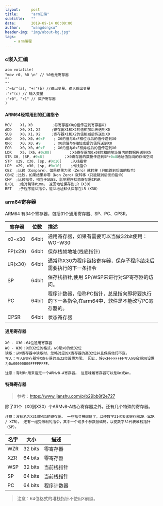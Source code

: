 ```yaml
---
layout:     post
title:      "arm汇编"
subtitle:   ""
date:       2019-09-14 00:00:00
author:     "wangdongxu"
header-img: "img/about-bg.jpg"
tags:
    - arm编程
---
```


### c嵌入汇编

```assembly
asm volatile(
"mov r0, %0 \n" // %0也是寄存器
""
""
:"=&r"(a), "+r"(b) //输出变量、输入输出变量
:"r"(c) // 输入变量
:"r0", "r1" // 保护寄存器
)
```

#### ARM64经常用到的汇编指令

```objectivec
MOV    X1，X0         ;将寄存器X0的值传送到寄存器X1
ADD    X0，X1，X2     ;寄存器X1和X2的值相加后传送到X0
SUB    X0，X1，X2     ;寄存器X1和X2的值相减后传送到X0
AND    X0，X0，#0xF    ; X0的值与0xF相位与后的值传送到X0
ORR    X0，X0，#9      ; X0的值与9相位或后的值传送到X0
EOR    X0，X0，#0xF    ; X0的值与0xF相异或后的值传送到X0
LDR    X5，[X6，#0x08]        ；X6寄存器加0x08的和的地址值内的数据传送到X5
STR X0, [SP, #0x8]         ；X0寄存器的数据传送到SP+0x8地址值指向的存储空间
STP  x29, x30, [sp, #0x10]    ;入栈指令
LDP  x29, x30, [sp, #0x10]    ;出栈指令
CBZ  ;比较（Compare），如果结果为零（Zero）就转移（只能跳到后面的指令）
CBNZ ;比较，如果结果非零（Non Zero）就转移（只能跳到后面的指令）
CMP  ;比较指令，相当于SUBS，影响程序状态寄存器CPSR 
B/BL  ;绝对跳转#imm， 返回地址保存到LR（X30）
RET   ;子程序返回指令，返回地址默认保存在LR（X30）
```

### arm64寄存器

ARM64 有34个寄存器，包括31个通用寄存器、SP、PC、CPSR。

| 寄存器  | 位数  | 描述                                                         |
| ------- | :---: | :----------------------------------------------------------- |
| x0-x30  | 64bit | 通用寄存器，如果有需要可以当做32bit使用：WO-W30              |
| FP(x29) | 64bit | 保存栈帧地址(栈底指针)                                       |
| LR(x30) | 64bit | 通常称X30为程序链接寄存器，保存子程序结束后需要执行的下一条指令 |
| SP      | 64bit | 保存栈指针,使用 SP/WSP来进行对SP寄存器的访问。               |
| PC      | 64bit | 程序计数器，俗称PC指针，总是指向即将要执行的下一条指令,在arm64中，软件是不能改写PC寄存器的。 |
| CPSR    | 64bit | 状态寄存器                                                   |

#### 通用寄存器

```
X0 - X30：64位通用寄存器
W0 - W30：X的32位的格式，w0是x0的低32位
读取：从W寄存器中读取时，忽略对应的X寄存器的高32位并且保持他们不变。 
写入：写入W寄存器将X寄存器的高32位设置为零。 因此，将0xFFFFFFFF写入W0会将X0设置为0x00000000FFFFFFFF。

注意：有时Rn用来指定一个ARMv8-A寄存器。 这意味着寄存器可以是Xn或Wn。
```

#### 特殊寄存器

> 参考：https://www.jianshu.com/p/b29bb8f2e727

除了31个（X0到X30）个ARMv8-A核心寄存器之外，还有几个特殊的寄存器。

```
注意：没有名为X31或W31的寄存器。 一些指令被编码了，以使数字31代表零寄存器ZR（WZR / XZR）。 还有一组受限制的指令，其中一个或多个参数被编码，以使数字31代表堆栈指针（SP）。
```

| 名字 | 大小    | 描述       |
| ---- | ------- | ---------- |
| WZR  | 32 bits | 零寄存器   |
| XZR  | 64 bits | 零寄存器   |
| WSP  | 32 bits | 当前栈指针 |
| SP   | 64 bits | 当前栈指针 |
| PC   | 64 bits | 程序计数器 |

> 注意：64位格式的堆栈指针不使用X前缀。
